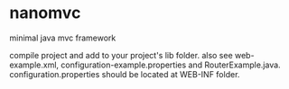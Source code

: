 nanomvc
=======

minimal java mvc framework

compile project and add to your project's lib folder. also see web-example.xml, configuration-example.properties and RouterExample.java.
configuration.properties should be located at WEB-INF folder.

